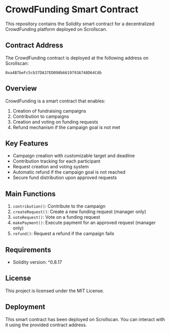 # CrowdFunding Smart Contract

This repository contains the Solidity smart contract for a decentralized CrowdFunding platform deployed on Scrollscan.

## Contract Address

The CrowdFunding contract is deployed at the following address on Scrollscan:

```
0xa4B7beFc5cb37DA37ED098b6619793A748D64Cdb
```

## Overview

CrowdFunding is a smart contract that enables:

1. Creation of fundraising campaigns
2. Contribution to campaigns
3. Creation and voting on funding requests
4. Refund mechanism if the campaign goal is not met

## Key Features

- Campaign creation with customizable target and deadline
- Contribution tracking for each participant
- Request creation and voting system
- Automatic refund if the campaign goal is not reached
- Secure fund distribution upon approved requests

## Main Functions

1. `contribution()`: Contribute to the campaign
2. `createRequest()`: Create a new funding request (manager only)
3. `voteRequest()`: Vote on a funding request
4. `makePayment()`: Execute payment for an approved request (manager only)
5. `refund()`: Request a refund if the campaign fails

## Requirements

- Solidity version: ^0.8.17

## License

This project is licensed under the MIT License.

## Deployment

This smart contract has been deployed on Scrollscan. You can interact with it using the provided contract address.
